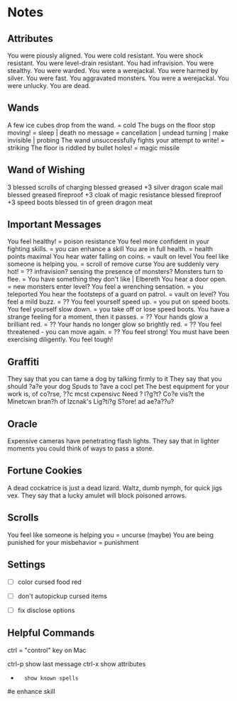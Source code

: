 # Notes

## Attributes
You were piously aligned.
You were cold resistant.
You were shock resistant.
You were level-drain resistant.
You had infravision.
You were stealthy.
You were warded.
You were a werejackal.
You were harmed by silver.
You were fast.
You aggravated monsters.
You were a werejackal.
You were unlucky.
You are dead.

## Wands

A few ice cubes drop from the wand. = cold
The bugs on the floor stop moving! = sleep | death 
no message = cancellation | undead turning | make invisible | probing
The wand unsuccessfully fights your attempt to write! = striking
The floor is riddled by bullet holes! = magic missile

## Wand of Wishing

3 blessed scrolls of charging
blessed greased +3 silver dragon scale mail
blessed greased fireproof +3 cloak of magic resistance
blessed fireproof +3 speed boots
blessed tin of green dragon meat

## Important Messages

You feel healthy! = poison resistance
You feel more confident in your fighting skills. = you can enhance a skill
You are in full health. = health points maximal
You hear water falling on coins. = vault on level
You feel like someone is helping you. = scroll of remove curse
You are suddenly very hot! = ?? infravision? sensing the presence of monsters?
Monsters turn to flee. = You have something they don't like | Elbereth
You hear a door open. = new monsters enter level?
You feel a wrenching sensation. = you teleported
You hear the footsteps of a guard on patrol. = vault on level?
You feel a mild buzz. = ??
You feel yourself speed up. = you put on speed boots.
You feel yourself slow down. = you take off or lose speed boots.
You have a strange feeling for a moment, then it passes. = ??
Your hands glow a brilliant red. = ??
Your hands no longer glow so brightly red. = ??
You feel threatened - you can move again. = ??
You feel strong!  You must have been exercising diligently.  You feel tough!

## Graffiti

They say that you can tame a dog by talking firmly to it
They say that you should ?a?e your dog Spuds to ?ave a cocl pet
The best equipment for your work is, of co?rse, ??c mcst cxpensivc
Need ? l?g?t?  Co?e vis?t the Minetcwn bran?h of Izcnak's Lig?ti?g S?ore!
ad ae?a??u?

## Oracle

Expensive cameras have penetrating flash lights.
They say that in lighter moments you could think of ways to pass a stone.

## Fortune Cookies

A dead cockatrice is just a dead lizard.
Waltz, dumb nymph, for quick jigs vex.
They say that a lucky amulet will block poisoned arrows.

## Scrolls

You feel like someone is helping you = uncurse (maybe)
You are being punished for your misbehavior = punishment

## Settings

 -[ ] color cursed food red
 -[ ] don't autopickup cursed items
 -[ ] fix disclose options



## Helpful Commands
ctrl = "control" key on Mac

ctrl-p   show last message
ctrl-x   show attributes
 +       show known spells
 #e      enhance skill



